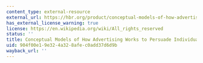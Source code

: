 ```yaml
---
content_type: external-resource
external_url: https://hbr.org/product/conceptual-models-of-how-advertising-works-to-persuade-individuals/UV2935-PDF-ENG
has_external_license_warning: true
license: https://en.wikipedia.org/wiki/All_rights_reserved
status: ''
title: Conceptual Models of How Advertising Works to Persuade Individuals
uid: 904f00e1-9e32-4a32-8afe-c0add37d6d9b
wayback_url: ''
---
```

